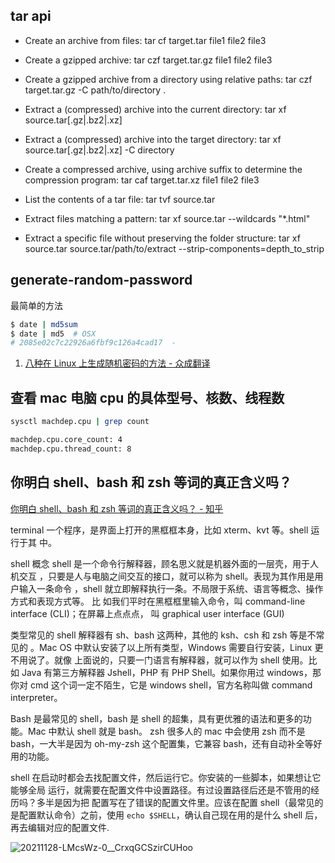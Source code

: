 ## tar api

- Create an archive from files: tar cf target.tar file1 file2 file3

- Create a gzipped archive: tar czf target.tar.gz file1 file2 file3

- Create a gzipped archive from a directory using relative paths: tar czf
  target.tar.gz -C path/to/directory .

- Extract a (compressed) archive into the current directory: tar xf
  source.tar[.gz|.bz2|.xz]

- Extract a (compressed) archive into the target directory: tar xf
  source.tar[.gz|.bz2|.xz] -C directory

- Create a compressed archive, using archive suffix to determine the compression
  program: tar caf target.tar.xz file1 file2 file3

- List the contents of a tar file: tar tvf source.tar

- Extract files matching a pattern: tar xf source.tar --wildcards "\*.html"

- Extract a specific file without preserving the folder structure: tar xf
  source.tar source.tar/path/to/extract --strip-components=depth_to_strip

## generate-random-password

最简单的方法

```bash
$ date | md5sum
$ date | md5  # OSX
# 2085e02c7c22926a6fbf9c126a4cad17  -
```

1. [八种在 Linux 上生成随机密码的方法 - 众成翻译](https://www.zcfy.cc/article/8-ways-to-generate-random-password-in-linux)

## 查看 mac 电脑 cpu 的具体型号、核数、线程数

```bash
sysctl machdep.cpu | grep count

machdep.cpu.core_count: 4
machdep.cpu.thread_count: 8
```

## 你明白 shell、bash 和 zsh 等词的真正含义吗？

[你明白 shell、bash 和 zsh 等词的真正含义吗？ - 知乎](https://zhuanlan.zhihu.com/p/34197680)

terminal 一个程序，是界面上打开的黑框框本身，比如 xterm、kvt 等。shell 运行于其
中。

shell 概念 shell 是一个命令行解释器，顾名思义就是机器外面的一层壳，用于人机交互
，只要是人与电脑之间交互的接口，就可以称为 shell。表现为其作用是用户输入一条命令
，shell 就立即解释执行一条。不局限于系统、语言等概念、操作方式和表现方式等。 比
如我们平时在黑框框里输入命令，叫 command-line interface (CLI)；在屏幕上点点点，
叫 graphical user interface (GUI)

类型常见的 shell 解释器有 sh、bash 这两种，其他的 ksh、csh 和 zsh 等是不常见的
。Mac OS 中默认安装了以上所有类型，Windows 需要自行安装，Linux 更不用说了。就像
上面说的，只要一门语言有解释器，就可以作为 shell 使用。比如 Java 有第三方解释器
Jshell，PHP 有 PHP Shell。如果你用过 windows，那你对 cmd 这个词一定不陌生，它是
windows shell，官方名称叫做 command interpreter。

Bash 是最常见的 shell，bash 是 shell 的超集，具有更优雅的语法和更多的功能。Mac
中默认 shell 就是 bash。 zsh 很多人的 mac 中会使用 zsh 而不是 bash，一大半是因为
oh-my-zsh 这个配置集，它兼容 bash，还有自动补全等好用的功能。

shell 在启动时都会去找配置文件，然后运行它。你安装的一些脚本，如果想让它能够全局
运行，就需要在配置文件中设置路径。有过设置路径后还是不管用的经历吗？多半是因为把
配置写在了错误的配置文件里。应该在配置 shell（最常见的是配置默认命令）之前，使用
`echo $SHELL`，确认自己现在用的是什么 shell 后，再去编辑对应的配置文件.

<img src='https://loremxuetengfei.oss-cn-beijing.aliyuncs.com/20211128-LMcsWz-0__CrxqGCSzirCUHoo.png' alt='20211128-LMcsWz-0__CrxqGCSzirCUHoo'/>
